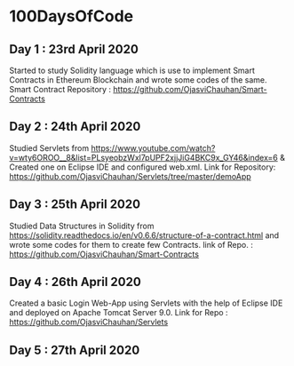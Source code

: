 # 100DaysOfCode
## Day 1 : 23rd April 2020
Started to study Solidity language which is use to implement Smart Contracts in Ethereum Blockchain and wrote some codes of the same.
Smart Contract Repository : https://github.com/OjasviChauhan/Smart-Contracts
## Day 2 : 24th April 2020
Studied Servlets from https://www.youtube.com/watch?v=wty6OROO__8&list=PLsyeobzWxl7pUPF2xjjJiG4BKC9x_GY46&index=6 & Created one on Eclipse IDE and configured web.xml.
Link for Repository: https://github.com/OjasviChauhan/Servlets/tree/master/demoApp
## Day 3 : 25th April 2020
Studied Data Structures in Solidity from https://solidity.readthedocs.io/en/v0.6.6/structure-of-a-contract.html and wrote some codes for them to create few Contracts.
link of Repo. : https://github.com/OjasviChauhan/Smart-Contracts
## Day 4 : 26th April 2020
Created a basic Login Web-App using Servlets with the help of Eclipse IDE and deployed on Apache Tomcat Server 9.0.
Link for Repo : https://github.com/OjasviChauhan/Servlets
## Day 5 : 27th April 2020
